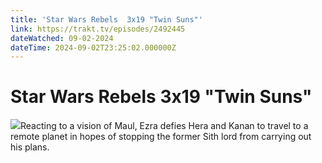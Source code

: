 ```yaml
---
title: 'Star Wars Rebels  3x19 "Twin Suns"' 
link: https://trakt.tv/episodes/2492445
dateWatched: 09-02-2024
dateTime: 2024-09-02T23:25:02.000000Z
---
```

# Star Wars Rebels  3x19 "Twin Suns"

![](https://walter-r2.trakt.tv/images/episodes/002/492/445/screenshots/thumb/68d2307b4a.jpg)Reacting to a vision of Maul, Ezra defies Hera and Kanan to travel to a remote planet in hopes of stopping the former Sith lord from carrying out his plans.